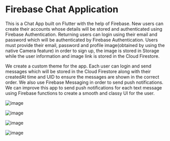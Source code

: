 # Firebase Chat Application

This is a Chat App built on Flutter with the help of Firebase.
New users can create their accounts whose details will be stored and authenticated using Firebase Authentication.
Returning users can login using their email and password which will be authenticated by Firebase Authentication.
Users must provide their email, password and profile image(obtained by using the native Camera feature) in order to sign up, the image is stored in Storage while the user information and image link is stored in the Cloud Firestore. 

We create a custom theme for the app. 
Each user can login and send messages which will be stored in the Cloud Firestore along with their createdAt time and UID to ensure the messages are shown in the correct order. We also use Firebase Messaging in order to send push notifications.
We can improve this app to send push notifications for each text message using Firebase functions to create a smooth and classy UI for the user.

![image](https://github.com/vaishnavviju/FlutterChatApp/assets/95471125/315cdcaa-90de-47ba-a9d2-a05ff07a1f92)

![image](https://github.com/vaishnavviju/FlutterChatApp/assets/95471125/5bc40090-b7f9-4908-8652-c3d3003b6d2f)

![image](https://github.com/vaishnavviju/FlutterChatApp/assets/95471125/8b4c2c0e-5c1b-44da-af78-8d7dd8c3778a)

![image](https://github.com/vaishnavviju/FlutterChatApp/assets/95471125/60e45b38-1b0c-45d2-842d-d4af864c2c02)
